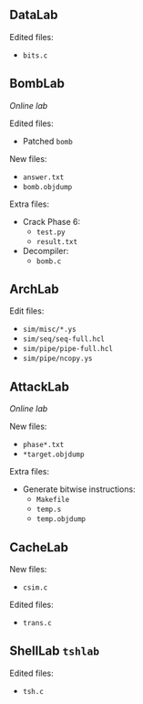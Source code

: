 


## DataLab

Edited files:
- `bits.c`

## BombLab

*Online lab*

Edited files:
- Patched `bomb`

New files:
- `answer.txt`
- `bomb.objdump`

Extra files:
- Crack Phase 6:
    - `test.py`
    - `result.txt`
- Decompiler:
    - `bomb.c`

## ArchLab

Edit files:
- `sim/misc/*.ys`
- `sim/seq/seq-full.hcl`
- `sim/pipe/pipe-full.hcl`
- `sim/pipe/ncopy.ys`

## AttackLab

*Online lab*

New files:
- `phase*.txt`
- `*target.objdump`

Extra files:
- Generate bitwise instructions:
    - `Makefile`
    - `temp.s`
    - `temp.objdump`

## CacheLab

New files:
- `csim.c`

Edited files:
- `trans.c`

## ShellLab `tshlab`

Edited files:
- `tsh.c`